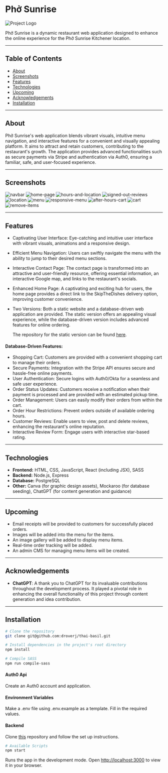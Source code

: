 # Phở Sunrise

![Project Logo](https://github.com/droverj/thai-basil/blob/main/src/images/screenshots/logo.png?raw=true)

Phở Sunrise is a dynamic restaurant web application designed to enhance the online experience for the Phở Sunrise Kitchener location.

---

## Table of Contents

- [About](#about)
- [Screenshots](#screenshots)
- [Features](#features)
- [Technologies](#technologies)
- [Upcoming](#upcoming)
- [Acknowledgements](#acknowledgements)
- [Installation](#installation)

---

## About

Phở Sunrise's web application blends vibrant visuals, intuitive menu navigation, and interactive features for a convenient and visually appealing platform. It aims to attract and retain customers, contributing to the restaurant's growth. The application provides advanced functionalities such as secure payments via Stripe and authentication via Auth0, ensuring a familiar, safe, and user-focused experience.

---

## Screenshots

![navbar](https://github.com/droverj/thai-basil/blob/main/src/images/screenshots/navbar.png?raw=true)
![home-page](https://github.com/droverj/thai-basil/blob/main/src/images/screenshots/home-page.png?raw=true)
![hours-and-location](https://github.com/droverj/thai-basil/blob/main/src/images/screenshots/hours-and-location.png?raw=true)
![signed-out-reviews](https://github.com/droverj/thai-basil/blob/main/src/images/screenshots/signed-out-reviews.png?raw=true)
![location](https://github.com/droverj/thai-basil/blob/main/src/images/screenshots/location.png?raw=true)
![menu](https://github.com/droverj/thai-basil/blob/main/src/images/screenshots/menu.png?raw=true)
![responsive-menu](https://github.com/droverj/thai-basil/blob/main/src/images/screenshots/responsive-menu.png?raw=true)
![after-hours-cart](https://github.com/droverj/thai-basil/blob/main/src/images/screenshots/after-hours-cart.png?raw=true)
![cart](https://github.com/droverj/thai-basil/blob/main/src/images/screenshots/responsive-cart.png?raw=true)
![remove-items](https://github.com/droverj/thai-basil/blob/main/src/images/screenshots/remove-item.png?raw=true)

---

## Features

- Captivating User Interface: Eye-catching and intuitive user interface with vibrant visuals, animations and a responsive design.

- Efficient Menu Navigation: Users can swiftly navigate the menu with the ability to jump to their desired menu sections.

- Interactive Contact Page: The contact page is transformed into an attractive and user-friendly resource, offering essential information, an interactive Google map, and links to the restaurant's socials.

- Enhanced Home Page: A captivating and exciting hub for users, the home page provides a direct link to the SkipTheDishes delivery option, improving customer convenience.

- Two Versions: Both a static website and a database-driven web application are provided. The static version offers an appealing visual experience, while the database-driven version includes advanced features for online ordering.

  The repository for the static version can be found [here](https://github.com/droverj/static-thai-basil).

#### Database-Driven Features:

- Shopping Cart: Customers are provided with a convenient shopping cart to manage their orders.
- Secure Payments: Integration with the Stripe API ensures secure and hassle-free online payments.
- User Authentication: Secure logins with Auth0/Okta for a seamless and safe user experience.
- Order Status Updates: Customers receive a notification when their payment is processed and are provided with an estimated pickup time.
- Order Management: Users can easily modify their orders from within the cart.
- Order Hour Restrictions: Prevent orders outside of available ordering hours.
- Customer Reviews: Enable users to view, post and delete reviews, enhancing the restaurant's online reputation.
- Interactive Review Form: Engage users with interactive star-based rating.

---

## Technologies

- **Frontend:** HTML, CSS, JavaScript, React (including JSX), SASS
- **Backend:** Node.js, Express
- **Database:** PostgreSQL
- **Other:** Canva (for graphic design assets), Mockaroo (for database seeding), ChatGPT (for content generation and guidance)

---

## Upcoming

- Email receipts will be provided to customers for successfully placed orders.
- Images will be added into the menu for the items.
- An image gallery will be added to display menu items.
- Real-time order tracking will be added.
- An admin CMS for managing menu items will be created.

---

## Acknowledgements

- **ChatGPT**: A thank you to ChatGPT for its invaluable contributions throughout the development process. It played a pivotal role in enhancing the overall functionality of this project through content generation and idea contribution.

---

## Installation

```bash
# Clone the repository
git clone git@github.com:droverj/thai-basil.git

# Install dependencies in the project's root directory
npm install

# Compile SASS
npm run compile-sass
```

#### Auth0 Api
Create an Auth0 account and application.

#### Environment Variables
Make a .env file using .env.example as a template. Fill in the required values.

#### Backend
Clone [this](https://github.com/droverj/thai-basil-api.git) repository and follow the set up instructions.

```bash
# Available Scripts
npm start
```

Runs the app in the development mode.
Open [http://localhost:3000](http://localhost:3000) to view it in your browser.
